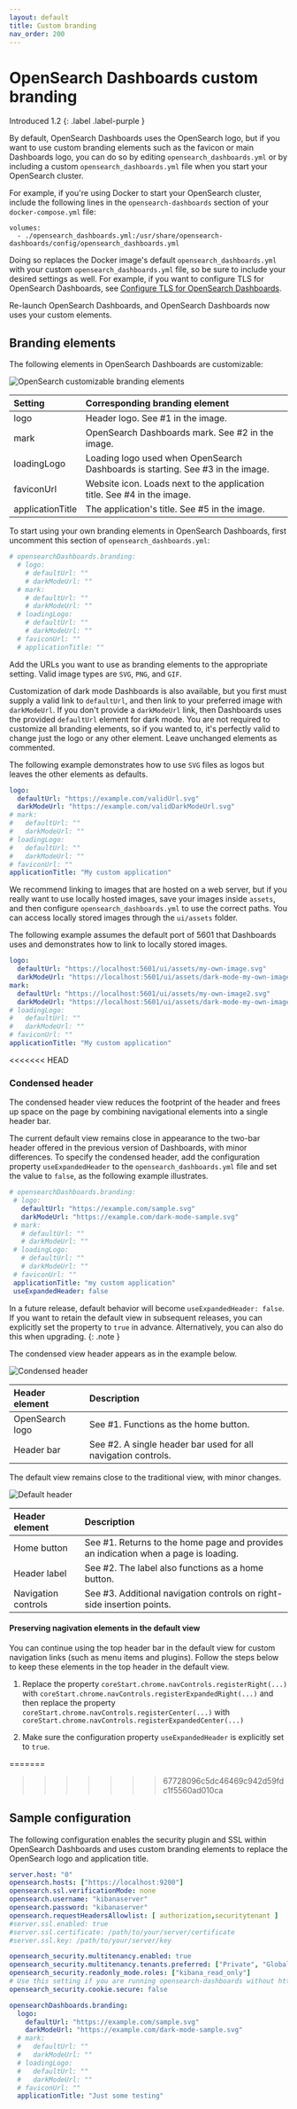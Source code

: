 ```yaml
---
layout: default
title: Custom branding
nav_order: 200
---
```


# OpenSearch Dashboards custom branding
Introduced 1.2
{: .label .label-purple }

By default, OpenSearch Dashboards uses the OpenSearch logo, but if you want to use custom branding elements such as the favicon or main Dashboards logo, you can do so by editing `opensearch_dashboards.yml` or by including a custom `opensearch_dashboards.yml` file when you start your OpenSearch cluster.

For example, if you're using Docker to start your OpenSearch cluster, include the following lines in the `opensearch-dashboards` section of your `docker-compose.yml` file:

```
volumes:
  - ./opensearch_dashboards.yml:/usr/share/opensearch-dashboards/config/opensearch_dashboards.yml
```

Doing so replaces the Docker image's default `opensearch_dashboards.yml` with your custom `opensearch_dashboards.yml` file, so be sure to include your desired settings as well. For example, if you want to configure TLS for OpenSearch Dashboards, see [Configure TLS for OpenSearch Dashboards]({{site.url}}{{site.baseurl}}/dashboards/install/tls).

Re-launch OpenSearch Dashboards, and OpenSearch Dashboards now uses your custom elements.

## Branding elements

The following elements in OpenSearch Dashboards are customizable:

![OpenSearch customizable branding elements]({{site.url}}{{site.baseurl}}/images/dashboards-branding-labels.png)

Setting | Corresponding branding element
:--- | :---
logo | Header logo. See #1 in the image.
mark | OpenSearch Dashboards mark. See #2 in the image.
loadingLogo | Loading logo used when OpenSearch Dashboards is starting. See #3 in the image.
faviconUrl | Website icon. Loads next to the application title. See #4 in the image.
applicationTitle | The application's title. See #5 in the image.

To start using your own branding elements in OpenSearch Dashboards, first uncomment this section of `opensearch_dashboards.yml`:

```yml
# opensearchDashboards.branding:
  # logo:
    # defaultUrl: ""
    # darkModeUrl: ""
  # mark:
    # defaultUrl: ""
    # darkModeUrl: ""
  # loadingLogo:
    # defaultUrl: ""
    # darkModeUrl: ""
  # faviconUrl: ""
  # applicationTitle: ""
```

Add the URLs you want to use as branding elements to the appropriate setting. Valid image types are `SVG`, `PNG`, and `GIF`.

Customization of dark mode Dashboards is also available, but you first must supply a valid link to `defaultUrl`, and then link to your preferred image with `darkModeUrl`. If you don't provide a `darkModeUrl` link, then Dashboards uses the provided `defaultUrl` element for dark mode. You are not required to customize all branding elements, so if you wanted to, it's perfectly valid to change just the logo or any other element. Leave unchanged elements as commented.

The following example demonstrates how to use `SVG` files as logos but leaves the other elements as defaults.

```yml
logo:
  defaultUrl: "https://example.com/validUrl.svg"
  darkModeUrl: "https://example.com/validDarkModeUrl.svg"
# mark:
#   defaultUrl: ""
#   darkModeUrl: ""
# loadingLogo:
#   defaultUrl: ""
#   darkModeUrl: ""
# faviconUrl: ""
applicationTitle: "My custom application"
```

We recommend linking to images that are hosted on a web server, but if you really want to use locally hosted images, save your images inside `assets`, and then configure `opensearch_dashboards.yml` to use the correct paths. You can access locally stored images through the `ui/assets` folder.

The following example assumes the default port of 5601 that Dashboards uses and demonstrates how to link to locally stored images.

```yml
logo:
  defaultUrl: "https://localhost:5601/ui/assets/my-own-image.svg"
  darkModeUrl: "https://localhost:5601/ui/assets/dark-mode-my-own-image.svg"
mark:
  defaultUrl: "https://localhost:5601/ui/assets/my-own-image2.svg"
  darkModeUrl: "https://localhost:5601/ui/assets/dark-mode-my-own-image2.svg"
# loadingLogo:
#   defaultUrl: ""
#   darkModeUrl: ""
# faviconUrl: ""
applicationTitle: "My custom application"
```

<<<<<<< HEAD
### Condensed header

The condensed header view reduces the footprint of the header and frees up space on the page by combining navigational elements into a single header bar.

The current default view remains close in appearance to the two-bar header offered in the previous version of Dashboards, with minor differences. To specify the condensed header, add the configuration property `useExpandedHeader` to the `opensearch_dashboards.yml` file and set the value to `false`, as the following example illustrates.

 ```yml
# opensearchDashboards.branding:
  # logo:
    defaultUrl: "https://example.com/sample.svg"
    darkModeUrl: "https://example.com/dark-mode-sample.svg"
  # mark:
    # defaultUrl: ""
    # darkModeUrl: ""
  # loadingLogo:
    # defaultUrl: ""
    # darkModeUrl: ""
  # faviconUrl: ""
  applicationTitle: "my custom application"
  useExpandedHeader: false
```

In a future release, default behavior will become `useExpandedHeader: false`. If you want to retain the default view in subsequent releases, you can explicitly set the property to `true` in advance. Alternatively, you can also do this when upgrading.
{: .note }

The condensed view header appears as in the example below.

![Condensed header]({{site.url}}{{site.baseurl}}/images/DBs-Condensed.jpeg)

Header element | Description
:--- | :---
OpenSearch logo | See #1. Functions as the home button.
Header bar | See #2. A single header bar used for all navigation controls.

The default view remains close to the traditional view, with minor changes.

![Default header]({{site.url}}{{site.baseurl}}/images/DBs-Traditional.jpeg)

Header element | Description
:--- | :---
Home button | See #1. Returns to the home page and provides an indication when a page is loading.
Header label | See #2. The label also functions as a home button.
Navigation controls | See #3. Additional navigation controls on right-side insertion points.

#### Preserving nagivation elements in the default view

You can continue using the top header bar in the default view for custom navigation links (such as menu items and plugins). Follow the steps below to keep these elements in the top header in the default view.
1. Replace the property `coreStart.chrome.navControls.registerRight(...)` with `coreStart.chrome.navControls.registerExpandedRight(...)` and then replace the property  `coreStart.chrome.navControls.registerCenter(...)` with `coreStart.chrome.navControls.registerExpandedCenter(...)`

2. Make sure the configuration property `useExpandedHeader` is explicitly set to `true`.


=======
>>>>>>> 67728096c5dc46469c942d59fdc1f5560ad010ca
## Sample configuration

The following configuration enables the security plugin and SSL within OpenSearch Dashboards and uses custom branding elements to replace the OpenSearch logo and application title.

```yml
server.host: "0"
opensearch.hosts: ["https://localhost:9200"]
opensearch.ssl.verificationMode: none
opensearch.username: "kibanaserver"
opensearch.password: "kibanaserver"
opensearch.requestHeadersAllowlist: [ authorization,securitytenant ]
#server.ssl.enabled: true
#server.ssl.certificate: /path/to/your/server/certificate
#server.ssl.key: /path/to/your/server/key

opensearch_security.multitenancy.enabled: true
opensearch_security.multitenancy.tenants.preferred: ["Private", "Global"]
opensearch_security.readonly_mode.roles: ["kibana_read_only"]
# Use this setting if you are running opensearch-dashboards without https
opensearch_security.cookie.secure: false

opensearchDashboards.branding:
  logo:
    defaultUrl: "https://example.com/sample.svg"
    darkModeUrl: "https://example.com/dark-mode-sample.svg"
  # mark:
  #   defaultUrl: ""
  #   darkModeUrl: ""
  # loadingLogo:
  #   defaultUrl: ""
  #   darkModeUrl: ""
  # faviconUrl: ""
  applicationTitle: "Just some testing"
```
